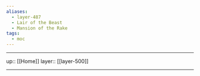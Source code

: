```yaml
---
aliases:
  - layer-487
  - Lair of the Beast
  - Mansion of the Rake
tags:
  - moc
---
```




***

up:: [[Home]]
layer:: [[layer-500]]

***
